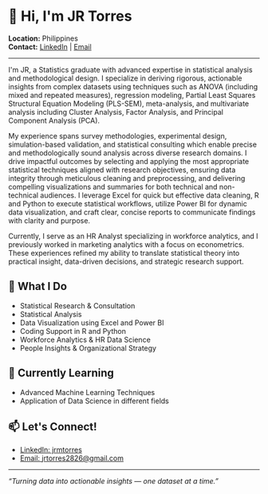 # 👋 Hi, I'm JR Torres

**Location:** Philippines  
**Contact:** [LinkedIn](https://www.linkedin.com/in/jrmtorres) | [Email](mailto:jrtorres2826@gmail.com)

---

I'm JR, a Statistics graduate with advanced expertise in statistical analysis and methodological design. I specialize in deriving rigorous, actionable insights from complex datasets using techniques such as ANOVA (including mixed and repeated measures), regression modeling, Partial Least Squares Structural Equation Modeling (PLS-SEM), meta-analysis, and multivariate analysis including Cluster Analysis, Factor Analysis, and Principal Component Analysis (PCA).

My experience spans survey methodologies, experimental design, simulation-based validation, and statistical consulting which enable precise and methodologically sound analysis across diverse research domains. I drive impactful outcomes by selecting and applying the most appropriate statistical techniques aligned with research objectives, ensuring data integrity through meticulous cleaning and preprocessing, and delivering compelling visualizations and summaries for both technical and non-technical audiences. I leverage Excel for quick but effective data cleaning, R and Python to execute statistical workflows, utilize Power BI for dynamic data visualization, and craft clear, concise reports to communicate findings with clarity and purpose.

Currently, I serve as an HR Analyst specializing in workforce analytics, and I previously worked in marketing analytics with a focus on econometrics. These experiences refined my ability to translate statistical theory into practical insight, data-driven decisions, and strategic research support.

## 🔎 What I Do
- Statistical Research & Consultation
- Statistical Analysis
- Data Visualization using Excel and Power BI
- Coding Support in R and Python
- Workforce Analytics & HR Data Science
- People Insights & Organizational Strategy

## 🌱 Currently Learning
- Advanced Machine Learning Techniques
- Application of Data Science in different fields

## 📫 Let's Connect!
- [LinkedIn: jrmtorres](https://www.linkedin.com/in/jrmtorres)
- [Email: jrtorres2826@gmail.com](mailto:jrtorres2826@gmail.com)

---

_“Turning data into actionable insights — one dataset at a time.”_
